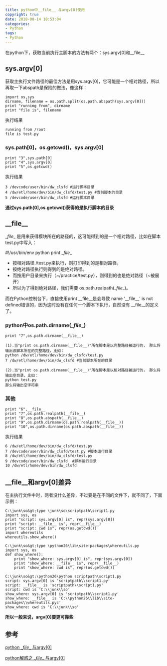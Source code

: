 ```yaml
---
title: python中__file__ 与argv[0]使用
copyright: true
date: 2018-08-14 10:53:04
categories:
- Python
tags:
- Python
---
```


在python下，获取当前执行主脚本的方法有两个：sys.argv[0]和\_\_file\_\_

## sys.argv[0]

获取主执行文件路径的最佳方法是用sys.argv[0]，它可能是一个相对路径，所以再取一下abspath是保险的做法，像这样：

```
import os,sys
dirname, filename = os.path.split(os.path.abspath(sys.argv[0]))
print "running from", dirname
print "file is", filename
```

<!--more-->

执行结果

```
running from /root
file is test.py 
```

### sys.path[0]，os.getcwd()，sys.argv[0]

```
print "3",sys.path[0] 
print "4",sys.argv[0]
print "5",os.getcwd()
```

执行结果

```
3 /devcode/user/bin/dw_clsfd #运行脚本目录
4 /dw/etl/home/dev/bin/dw_clsfd/test.py #当前脚本的目录
5 /devcode/user/bin/dw_clsfd #运行脚本目录
```

**通过sys.path[0],os.getcwd()获得的是执行脚本的目录**

## \_\_file\_\_

\__file__ 是用来获得模块所在的路径的，这可能得到的是一个相对路径，比如在脚本test.py中写入：

\#!/usr/bin/env python
print \__file__

- 按相对路径./test.py来执行，则打印得到的是相对路径，
- 按绝对路径执行则得到的是绝对路径。
- 而按用户目录来执行（\~/practice/test.py），则得到的也是绝对路径（~被展开）
- 所以为了得到绝对路径，我们需要 os.path.realpath(\__file__)。

而在Python控制台下，直接使用print \_\_file\_\_是会导致  name ‘\__file\_\_’ is not defined错误的，因为这时没有在任何一个脚本下执行，自然没有 \_\_file\_\_的定义了。

### python中os.path.dirname(\__file__)

```
print "7",os.path.dirname(__file__)

(1).当"print os.path.dirname(__file__)"所在脚本是以完整路径被运行的， 那么将输出该脚本所在的完整路径，比如：
python /dw/etl/home/dev/bin/dw_clsfd/test.py 
7 /dw/etl/home/dev/bin/dw_clsfd #当前脚本所在的目录

(2).当"print os.path.dirname(__file__)"所在脚本是以相对路径被运行的， 那么将输出空目录，比如：
python test.py
那么将输出空字符串
```

### 其他

```
print "6",__file__
print "7",os.path.realpath(__file__)
print "8",os.path.abspath(__file__)
print "9",os.path.dirname(os.path.realpath(__file__))
print "10",os.path.dirname(os.path.abspath(__file__))
```

执行结果

```
6 /dw/etl/home/dev/bin/dw_clsfd/test.py
7 /devcode/user/bin/dw_clsfd/test.py #脚本运行目录
8 /dw/etl/home/dev/bin/dw_clsfd/test.py
9 /devcode/user/bin/dw_clsfd  #脚本运行目录
10 /dw/etl/home/dev/bin/dw_clsfd
```

 

## \__file__和argv[0]差异

在主执行文件中时，两者没什么差异，不过要是在不同的文件下，就不同了，下面示例：

```
C:\junk\so&gt;type \junk\so\scriptpath\script1.py
import sys, os
print "script: sys.argv[0] is", repr(sys.argv[0])
print "script: __file__ is", repr(__file__)
print "script: cwd is", repr(os.getcwd())
import whereutils
whereutils.show_where()
 
C:\junk\so&gt;type \python26\lib\site-packages\whereutils.py
import sys, os
def show_where():
    print "show_where: sys.argv[0] is", repr(sys.argv[0])
    print "show_where: __file__ is", repr(__file__)
    print "show_where: cwd is", repr(os.getcwd())
 
C:\junk\so&gt;\python26\python scriptpath\script1.py
script: sys.argv[0] is 'scriptpath\\script1.py'
script: __file__ is 'scriptpath\\script1.py'
script: cwd is 'C:\\junk\\so'
show_where: sys.argv[0] is 'scriptpath\\script1.py'
show_where: __file__ is 'C:\\python26\\lib\\site-packages\\whereutils.pyc'
show_where: cwd is 'C:\\junk\\so'
```

**所以一般来说，argv[0]要更可靠些**

## 参考

[python \__file__ 与argv[0]](https://blog.csdn.net/weixin_37746272/article/details/78980259)

[python解惑之 \__file__ 与argv[0]](https://www.cnblogs.com/rrxc/p/3973136.html)
